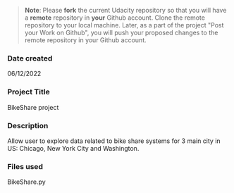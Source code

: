 >**Note**: Please **fork** the current Udacity repository so that you will have a **remote** repository in **your** Github account. Clone the remote repository to your local machine. Later, as a part of the project "Post your Work on Github", you will push your proposed changes to the remote repository in your Github account.

### Date created
06/12/2022

### Project Title
BikeShare project

### Description
Allow user to explore data related to bike share systems for 3 main city in US: Chicago, New York City and Washington.

### Files used
BikeShare.py

